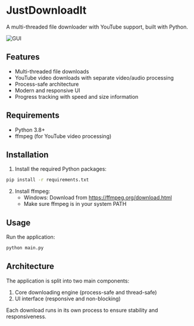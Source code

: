 # JustDownloadIt

A multi-threaded file downloader with YouTube support, built with Python.

![GUI](https://github.com/Bl4ckh34d/just-download-it/blob/main/assets/GUI.png)

## Features
- Multi-threaded file downloads
- YouTube video downloads with separate video/audio processing
- Process-safe architecture
- Modern and responsive UI
- Progress tracking with speed and size information

## Requirements
- Python 3.8+
- ffmpeg (for YouTube video processing)

## Installation
1. Install the required Python packages:
```bash
pip install -r requirements.txt
```

2. Install ffmpeg:
   - Windows: Download from https://ffmpeg.org/download.html
   - Make sure ffmpeg is in your system PATH

## Usage
Run the application:
```bash
python main.py
```

## Architecture
The application is split into two main components:
1. Core downloading engine (process-safe and thread-safe)
2. UI interface (responsive and non-blocking)

Each download runs in its own process to ensure stability and responsiveness.
